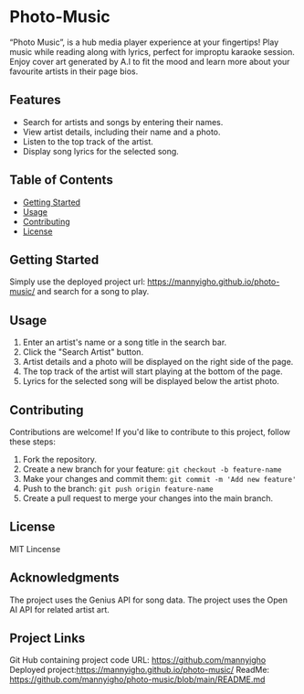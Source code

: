 # Photo-Music
“Photo Music”, is a hub media player experience at your fingertips! Play music while reading along with lyrics, perfect for improptu karaoke session. Enjoy cover art generated by A.I to fit the mood and learn more about your favourite artists in their page bios.

## Features

- Search for artists and songs by entering their names.
- View artist details, including their name and a photo.
- Listen to the top track of the artist.
- Display song lyrics for the selected song.

## Table of Contents

- [Getting Started](#getting-started)
- [Usage](#usage)
- [Contributing](#contributing)
- [License](#license)

## Getting Started

Simply use the deployed project url: https://mannyigho.github.io/photo-music/ and search for a song to play.

## Usage

1. Enter an artist's name or a song title in the search bar.
2. Click the "Search Artist" button.
3. Artist details and a photo will be displayed on the right side of the page.
4. The top track of the artist will start playing at the bottom of the page.
5. Lyrics for the selected song will be displayed below the artist photo.

## Contributing

Contributions are welcome! If you'd like to contribute to this project, follow these steps:

1. Fork the repository.
2. Create a new branch for your feature: `git checkout -b feature-name`
3. Make your changes and commit them: `git commit -m 'Add new feature'`
4. Push to the branch: `git push origin feature-name`
5. Create a pull request to merge your changes into the main branch.

## License

MIT Lincense

## Acknowledgments

The project uses the Genius API for song data.
The project uses the Open AI API for related artist art.

## Project Links

Git Hub containing project code URL: https://github.com/mannyigho Deployed project:https://mannyigho.github.io/photo-music/ ReadMe: https://github.com/mannyigho/photo-music/blob/main/README.md
